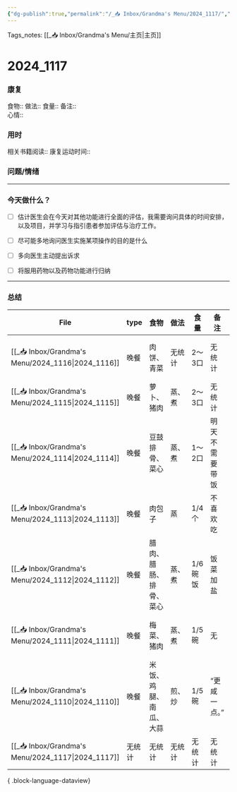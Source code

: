 ```yaml
---
{"dg-publish":true,"permalink":"/_📥 Inbox/Grandma's Menu/2024_1117/","tags":["🍛"]}
---
```


 Tags_notes: [[_📥 Inbox/Grandma's Menu/主页\|主页]]
# 2024_1117
### 康复
食物::
做法::
食量::
备注::  
心情::

### 用时
相关书籍阅读::
康复运动时间::
### 问题/情绪



___
### 今天做什么？
- [ ] 估计医生会在今天对其他功能进行全面的评估，我需要询问具体的时间安排，以及项目，并学习与指引患者参加评估与治疗工作。
- [ ] 尽可能多地询问医生实施某项操作的目的是什么
- [ ] 多向医生主动提出诉求  
- [ ] 将服用药物以及药物功能进行归纳


---
### 总结
| File                                                 | type | 食物          | 做法  | 食量    | 备注      | 用时  | 心情   |
| ---------------------------------------------------- | ---- | ----------- | --- | ----- | ------- | --- | ---- |
| [[_📥 Inbox/Grandma's Menu/2024_1116\|2024_1116]] | 晚餐   | 肉饼、青菜       | 无统计 | 2～3口  | 无统计     | 无统计 | 比较高兴 |
| [[_📥 Inbox/Grandma's Menu/2024_1115\|2024_1115]] | 晚餐   | 萝卜、猪肉       | 蒸、煮 | 2～3口  | 无统计     | 无统计 | 平静   |
| [[_📥 Inbox/Grandma's Menu/2024_1114\|2024_1114]] | 晚餐   | 豆鼓排骨、菜心     | 蒸、煮 | 1～2口  | 明天不需要带饭 | 无统计 | 平静   |
| [[_📥 Inbox/Grandma's Menu/2024_1113\|2024_1113]] | 晚餐   | 肉包子         | 蒸   | 1/4个  | 不喜欢吃    | 无统计 | 比较沮丧 |
| [[_📥 Inbox/Grandma's Menu/2024_1112\|2024_1112]] | 晚餐   | 腊肉、腊肠、排骨、菜心 | 蒸、煮 | 1/6碗饭 | 饭菜加盐    | 无统计 | 无奈   |
| [[_📥 Inbox/Grandma's Menu/2024_1111\|2024_1111]] | 晚餐   | 梅菜、猪肉       | 蒸、煮 | 1/5碗  | 无       | 无统计 | 比较高兴 |
| [[_📥 Inbox/Grandma's Menu/2024_1110\|2024_1110]] | 晚餐   | 米饭、鸡腿、南瓜、大蒜 | 煎、炒 | 1/5碗  | “更咸一点。” | 无统计 | 中性   |
| [[_📥 Inbox/Grandma's Menu/2024_1117\|2024_1117]] | 无统计  | 无统计         | 无统计 | 无统计   | 无统计     | 无统计 | 无统计  |

{ .block-language-dataview}